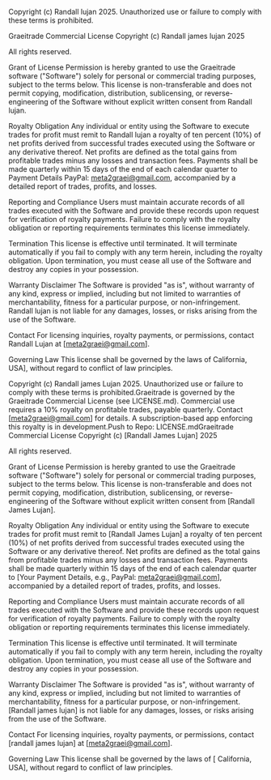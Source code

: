 Copyright (c) Randall lujan 2025. Unauthorized use or failure to comply with these terms is prohibited.

Graeitrade Commercial License Copyright (c) Randall james lujan 2025

All rights reserved.

Grant of License Permission is hereby granted to use the Graeitrade software ("Software") solely for personal or commercial trading purposes, subject to the terms below. This license is non-transferable and does not permit copying, modification, distribution, sublicensing, or reverse-engineering of the Software without explicit written consent from Randall lujan.

Royalty Obligation Any individual or entity using the Software to execute trades for profit must remit to Randall lujan a royalty of ten percent (10%) of net profits derived from successful trades executed using the Software or any derivative thereof. Net profits are defined as the total gains from profitable trades minus any losses and transaction fees. Payments shall be made quarterly within 15 days of the end of each calendar quarter to Payment Details PayPal: meta2graei@gmail.com, accompanied by a detailed report of trades, profits, and losses.

Reporting and Compliance Users must maintain accurate records of all trades executed with the Software and provide these records upon request for verification of royalty payments. Failure to comply with the royalty obligation or reporting requirements terminates this license immediately.

Termination This license is effective until terminated. It will terminate automatically if you fail to comply with any term herein, including the royalty obligation. Upon termination, you must cease all use of the Software and destroy any copies in your possession.

Warranty Disclaimer The Software is provided "as is", without warranty of any kind, express or implied, including but not limited to warranties of merchantability, fitness for a particular purpose, or non-infringement. Randall lujan is not liable for any damages, losses, or risks arising from the use of the Software.

Contact For licensing inquiries, royalty payments, or permissions, contact Randall Lujan at [meta2graei@gmail.com].

Governing Law This license shall be governed by the laws of California, USA], without regard to conflict of law principles.

Copyright (c) Randall james Lujan 2025. Unauthorized use or failure to comply with these terms is prohibited.Graeitrade is governed by the Graeitrade Commercial License (see LICENSE.md). Commercial use requires a 10% royalty on profitable trades, payable quarterly. Contact [meta2graei@gmail.com] for details. A subscription-based app enforcing this royalty is in development.Push to Repo: LICENSE.mdGraeitrade Commercial License Copyright (c) [Randall James Lujan] 2025

All rights reserved.

Grant of License Permission is hereby granted to use the Graeitrade software ("Software") solely for personal or commercial trading purposes, subject to the terms below. This license is non-transferable and does not permit copying, modification, distribution, sublicensing, or reverse-engineering of the Software without explicit written consent from [Randall James Lujan].

Royalty Obligation Any individual or entity using the Software to execute trades for profit must remit to [Randall James Lujan] a royalty of ten percent (10%) of net profits derived from successful trades executed using the Software or any derivative thereof. Net profits are defined as the total gains from profitable trades minus any losses and transaction fees. Payments shall be made quarterly within 15 days of the end of each calendar quarter to [Your Payment Details, e.g., PayPal: meta2graei@gmail.com], accompanied by a detailed report of trades, profits, and losses.

Reporting and Compliance Users must maintain accurate records of all trades executed with the Software and provide these records upon request for verification of royalty payments. Failure to comply with the royalty obligation or reporting requirements terminates this license immediately.

Termination This license is effective until terminated. It will terminate automatically if you fail to comply with any term herein, including the royalty obligation. Upon termination, you must cease all use of the Software and destroy any copies in your possession.

Warranty Disclaimer The Software is provided "as is", without warranty of any kind, express or implied, including but not limited to warranties of merchantability, fitness for a particular purpose, or non-infringement. [Randall james lujan] is not liable for any damages, losses, or risks arising from the use of the Software.

Contact For licensing inquiries, royalty payments, or permissions, contact [randall james lujan] at [meta2graei@gmail.com].

Governing Law This license shall be governed by the laws of [ California, USA], without regard to conflict of law principles.

